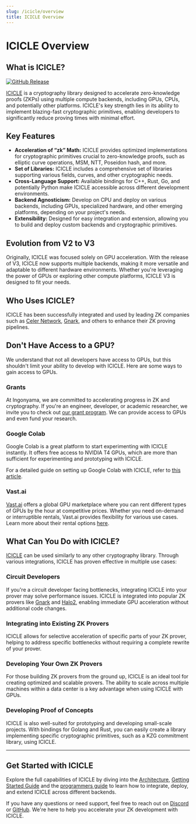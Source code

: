 ```yaml
---
slug: /icicle/overview
title: ICICLE Overview
---
```


# ICICLE Overview

## What is ICICLE?

[![GitHub Release](https://img.shields.io/github/v/release/ingonyama-zk/icicle)](https://github.com/ingonyama-zk/icicle/releases)

[ICICLE](https://github.com/ingonyama-zk/icicle) is a cryptography library designed to accelerate zero-knowledge proofs (ZKPs) using multiple compute backends, including GPUs, CPUs, and potentially other platforms. ICICLE's key strength lies in its ability to implement blazing-fast cryptographic primitives, enabling developers to significantly reduce proving times with minimal effort.

## Key Features

- **Acceleration of “zk” Math:** ICICLE provides optimized implementations for cryptographic primitives crucial to zero-knowledge proofs, such as elliptic curve operations, MSM, NTT, Poseidon hash, and more.
- **Set of Libraries:** ICICLE includes a comprehensive set of libraries supporting various fields, curves, and other cryptographic needs.
- **Cross-Language Support:** Available bindings for C++, Rust, Go, and potentially Python make ICICLE accessible across different development environments.
- **Backend Agnosticism:** Develop on CPU and deploy on various backends, including GPUs, specialized hardware, and other emerging platforms, depending on your project's needs.
- **Extensibility:** Designed for easy integration and extension, allowing you to build and deploy custom backends and cryptographic primitives.

## Evolution from V2 to V3

Originally, ICICLE was focused solely on GPU acceleration. With the release of V3, ICICLE now supports multiple backends, making it more versatile and adaptable to different hardware environments. Whether you're leveraging the power of GPUs or exploring other compute platforms, ICICLE V3 is designed to fit your needs.

## Who Uses ICICLE?

ICICLE has been successfully integrated and used by leading ZK companies such as [Celer Network](https://github.com/celer-network), [Gnark](https://github.com/Consensys/gnark), and others to enhance their ZK proving pipelines.

## Don't Have Access to a GPU?

We understand that not all developers have access to GPUs, but this shouldn't limit your ability to develop with ICICLE. Here are some ways to gain access to GPUs.

### Grants

At Ingonyama, we are committed to accelerating progress in ZK and cryptography. If you're an engineer, developer, or academic researcher, we invite you to check out [our grant program](https://www.ingonyama.com/blog/icicle-for-researchers-grants-challenges). We can provide access to GPUs and even fund your research.

### Google Colab

Google Colab is a great platform to start experimenting with ICICLE instantly. It offers free access to NVIDIA T4 GPUs, which are more than sufficient for experimenting and prototyping with ICICLE.

For a detailed guide on setting up Google Colab with ICICLE, refer to [this article](./colab-instructions.md).

### Vast.ai

[Vast.ai](https://vast.ai/) offers a global GPU marketplace where you can rent different types of GPUs by the hour at competitive prices. Whether you need on-demand or interruptible rentals, Vast.ai provides flexibility for various use cases. Learn more about their rental options [here](https://vast.ai/faq#rental-types).

## What Can You Do with ICICLE?

[ICICLE](https://github.com/ingonyama-zk/icicle) can be used similarly to any other cryptography library. Through various integrations, ICICLE has proven effective in multiple use cases:

### Circuit Developers

If you're a circuit developer facing bottlenecks, integrating ICICLE into your prover may solve performance issues. ICICLE is integrated into popular ZK provers like [Gnark](https://github.com/Consensys/gnark) and [Halo2](https://github.com/zkonduit/halo2), enabling immediate GPU acceleration without additional code changes.

### Integrating into Existing ZK Provers

ICICLE allows for selective acceleration of specific parts of your ZK prover, helping to address specific bottlenecks without requiring a complete rewrite of your prover.

### Developing Your Own ZK Provers

For those building ZK provers from the ground up, ICICLE is an ideal tool for creating optimized and scalable provers. The ability to scale across multiple machines within a data center is a key advantage when using ICICLE with GPUs.

### Developing Proof of Concepts

ICICLE is also well-suited for prototyping and developing small-scale projects. With bindings for Golang and Rust, you can easily create a library implementing specific cryptographic primitives, such as a KZG commitment library, using ICICLE.

---

## Get Started with ICICLE

Explore the full capabilities of ICICLE by diving into the [Architecture](./arch_overview.md), [Getting Started Guide](./install_and_use.md) and the [programmers guide](./programmers_guide/general.md) to learn how to integrate, deploy, and extend ICICLE across different backends.

If you have any questions or need support, feel free to reach out on [Discord] or [GitHub](https://github.com/ingonyama-zk). We're here to help you accelerate your ZK development with ICICLE.

[ICICLE-OVERVIEW]: ./icicle/overview.md
[Discord]: https://discord.gg/6vYrE7waPj